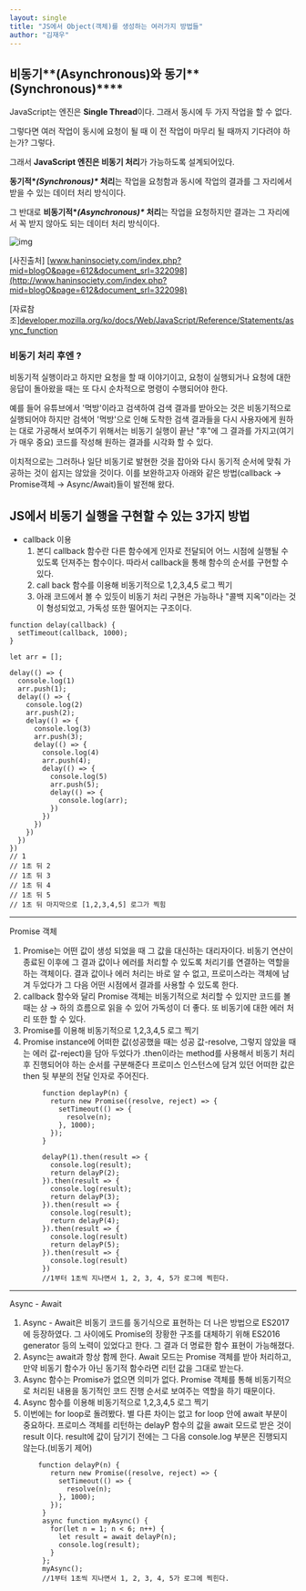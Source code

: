 ```yaml
---
layout: single
title: "JS에서 Object(객체)를 생성하는 여러가지 방법들"
author: "김재우"
---
```


## 비동기**(Asynchronous)**와 동기***\*(Synchronous)\****

JavaScript는 엔진은 **Single Thread**이다. 그래서 동시에 두 가지 작업을 할 수 없다.

그렇다면 여러 작업이 동시에 요청이 될 때 이 전 작업이 마무리 될 때까지 기다려야 하는가? 그렇다.

 

그래서 **JavaScript 엔진은 비동기 처리**가 가능하도록 설계되어있다.

 

**동기적\**(Synchronous)\** 처리**는 작업을 요청함과 동시에 작업의 결과를 그 자리에서 받을 수 있는 데이터 처리 방식이다.

그 반대로 **비동기적\**(Asynchronous)\** 처리**는 작업을 요청하지만 결과는 그 자리에서 꼭 받지 않아도 되는 데이터 처리 방식이다.

 



![img](https://blog.kakaocdn.net/dn/d6nJoD/btqRqbYNvDo/3RBpI0OSir1QbmxtcvMbB1/img.png)



[사진출처] [www.haninsociety.com/index.php?mid=blogO&page=612&document_srl=322098](http://www.haninsociety.com/index.php?mid=blogO&page=612&document_srl=322098)

[자료참조][developer.mozilla.org/ko/docs/Web/JavaScript/Reference/Statements/async_function](https://developer.mozilla.org/ko/docs/Web/JavaScript/Reference/Statements/async_function)

 

### **비동기 처리 후엔 ?**

비동기적 실행이라고 하지만 요청을 할 때 이야기이고, 요청이 실행되거나 요청에 대한 응답이 돌아왔을 때는 또 다시 순차적으로 명령이 수행되어야 한다.

 

예를 들어 유튜브에서 '먹방'이라고 검색하여 검색 결과를 받아오는 것은 비동기적으로 실행되어야 하지만 검색어 '먹방'으로 인해 도착한 검색 결과들을 다시 사용자에게 원하는 대로 가공해서 보여주기 위해서는 비동기 실행이 끝난 "후"에 그 결과를 가지고(여기가 매우 중요) 코드를 작성해 원하는 결과를 시각화 할 수 있다.


이치적으로는 그러하나 일단 비동기로 발현한 것을 잡아와 다시 동기적 순서에 맞춰 가공하는 것이 쉽지는 않았을 것이다. 이를 보완하고자 아래와 같은 방법(callback → Promise객체 → Async/Await)들이 발전해 왔다.

 

 

## JS에서 비동기 실행을 구현할 수 있는 3가지 방법

- callback 이용
  1. 본디 callback 함수란 다른 함수에게 인자로 전달되어 어느 시점에 실행될 수 있도록 던져주는 함수이다. 따라서 callback을 통해 함수의 순서를 구현할 수 있다.
  2. call back 함수를 이용해 비동기적으로 1,2,3,4,5 로그 찍기
  3. 아래 코드에서 볼 수 있듯이 비동기 처리 구현은 가능하나 "콜백 지옥"이라는 것이 형성되었고, 가독성 또한 떨어지는 구조이다.

```
function delay(callback) {
  setTimeout(callback, 1000);
}

let arr = [];

delay(() => {
  console.log(1)
  arr.push(1);
  delay(() => {
    console.log(2)
    arr.push(2);
    delay(() => {
      console.log(3)
      arr.push(3);
      delay(() => {
        console.log(4)
        arr.push(4);
        delay(() => {
          console.log(5)
          arr.push(5);
          delay(() => {
            console.log(arr);
          })
        })
      })
    })
  })
})
// 1
// 1초 뒤 2
// 1초 뒤 3
// 1초 뒤 4
// 1초 뒤 5
// 1초 뒤 마지막으로 [1,2,3,4,5] 로그가 찍힘
```

 

------

Promise 객체

1. Promise는 어떤 값이 생성 되었을 때 그 값을 대신하는 대리자이다. 비동기 연산이 종료된 이후에 그 결과 값이나 에러를 처리할 수 있도록 처리기를 연결하는 역할을 하는 객체이다. 결과 값이나 에러 처리는 바로 알 수 없고, 프로미스라는 객체에 남겨 두었다가 그 다음 어떤 시점에서 결과를 사용할 수 있도록 한다. 
2. callback 함수와 달리 Promise 객체는 비동기적으로 처리할 수 있지만 코드를 볼 때는 상 → 하의 흐름으로 읽을 수 있어 가독성이 더 좋다. 또 비동기에 대한 에러 처리 또한 할 수 있다.
3. Promise를 이용해 비동기적으로 1,2,3,4,5 로그 찍기
4. Promise instance에 어떠한 값(성공했을 때는 성공 값-resolve, 그렇지 않았을 때는 에러 값-reject)을 담아 두었다가 .then이라는 method를 사용해서 비동기 처리 후 진행되어야 하는 순서를 구분해준다 프로미스 인스턴스에 담겨 있던 어떠한 값은 then 뒷 부분의 전달 인자로 주어진다.

```
        function deplayP(n) {
          return new Promise((resolve, reject) => {
            setTimeout(() => {
              resolve(n);
            }, 1000);
          });
        }
        
        delayP(1).then(result => {
          console.log(result);
          return delayP(2);
        }).then(result => {
          console.log(result);
          return delayP(3);
        }).then(result => {
          console.log(result);
          return delayP(4);
        }).then(result => {
          console.log(result)
          return delayP(5);
        }).then(result => {
          console.log(result)
        })
        //1부터 1초씩 지나면서 1, 2, 3, 4, 5가 로그에 찍힌다.
```

 

------

Async - Await

1. Async - Await은 비동기 코드를 동기식으로 표현하는 더 나은 방법으로 ES2017에 등장하였다. 그 사이에도 Promise의 장황한 구조를 대체하기 위해 ES2016 generator 등의 노력이 있었다고 한다. 그 결과 더 명료한 함수 표현이 가능해졌다.
2. Async는 await과 항상 함께 한다. Await 모드는 Promise 객체를 받아 처리하고, 만약 비동기 함수가 아닌 동기적 함수라면 리턴 값을 그대로 받는다.
3. Async 함수는 Promise가 없으면 의미가 없다. Promise 객체를 통해 비동기적으로 처리된 내용을 동기적인 코드 진행 순서로 보여주는 역할을 하기 때문이다.
4. Async 함수를 이용해 비동기적으로 1,2,3,4,5 로그 찍기
5. 이번에는 for loop로 돌려봤다. 별 다른 차이는 없고 for loop 안에 await 부분이 중요하다. 프로미스 객체를 리턴하는 delayP 함수의 값을 await 모드로 받은 것이 result 이다. result에 값이 담기기 전에는 그 다음 console.log 부분은 진행되지 않는다.(비동기 제어)

```
       function delayP(n) {
          return new Promise((resolve, reject) => {
            setTimeout(() => {
              resolve(n);
            }, 1000);
          });
        }
        async function myAsync() {
          for(let n = 1; n < 6; n++) {
            let result = await delayP(n);
            console.log(result);
          }
        };
        myAsync();
        //1부터 1초씩 지나면서 1, 2, 3, 4, 5가 로그에 찍힌다.
```